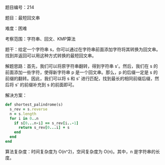 题目编号：214

题目：最短回文串

难度：困难

考察范围：字符串、回文、KMP算法

题干：给定一个字符串 s，你可以通过在字符串前面添加字符将其转换为回文串。找到并返回可以用这种方式转换的最短回文串。

解题思路：首先，我们可以将原字符串翻转，得到字符串 s'。然后，我们在 s 的前面添加一些字符，使得新字符串 p 是一个回文串。那么，p 的后缀一定是 s 的前缀的翻转。因此，我们可以将 s 和 s' 进行匹配，找到最长的相同前缀后缀，然后将 s' 的前缀补充到 s 的前面即可。

解决方案：

```ruby
def shortest_palindrome(s)
  s_rev = s.reverse
  n = s.length
  for i in 0..n
    if s[0...n-i] == s_rev[i..-1]
      return s_rev[0...i] + s
    end
  end
end
```

算法复杂度：时间复杂度为 O(n^2)，空间复杂度为 O(n)。其中，n 是字符串的长度。